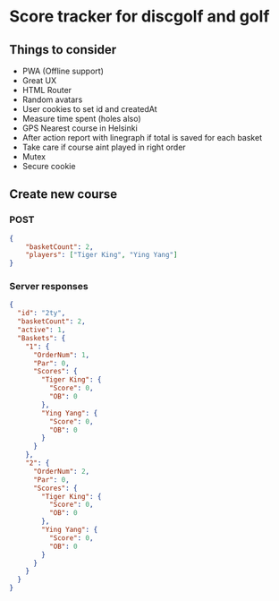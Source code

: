 # Score tracker for discgolf and golf

## Things to consider
- PWA (Offline support)
- Great UX
- HTML Router
- Random avatars
- User cookies to set id and createdAt
- Measure time spent (holes also)
- GPS Nearest course in Helsinki
- After action report with linegraph if total is saved for each basket
- Take care if course aint played in right order
- Mutex
- Secure cookie

## Create new course

### POST
```json
{
	"basketCount": 2,
	"players": ["Tiger King", "Ying Yang"]
}
```

### Server responses
```json
{
  "id": "2ty",
  "basketCount": 2,
  "active": 1,
  "Baskets": {
    "1": {
      "OrderNum": 1,
      "Par": 0,
      "Scores": {
        "Tiger King": {
          "Score": 0,
          "OB": 0
        },
        "Ying Yang": {
          "Score": 0,
          "OB": 0
        }
      }
    },
    "2": {
      "OrderNum": 2,
      "Par": 0,
      "Scores": {
        "Tiger King": {
          "Score": 0,
          "OB": 0
        },
        "Ying Yang": {
          "Score": 0,
          "OB": 0
        }
      }
    }
  }
}
```
